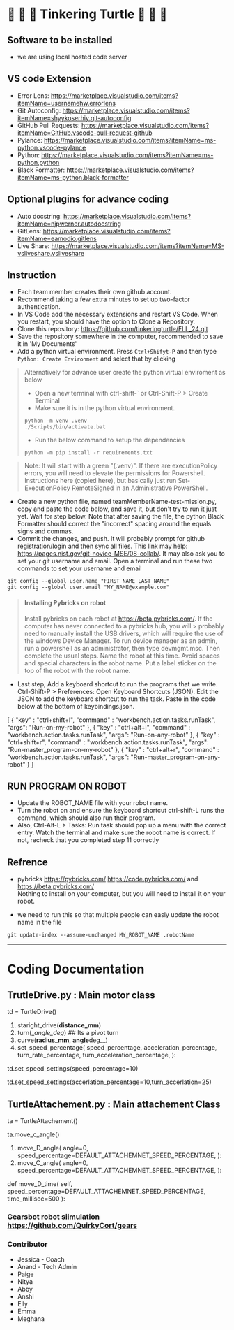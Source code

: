 # :turtle: :turtle: :turtle: Tinkering Turtle :turtle: :turtle: :turtle:

## Software to be installed

- we are using local hosted code server

## VS code Extension

- Error Lens: https://marketplace.visualstudio.com/items?itemName=usernamehw.errorlens
- Git Autoconfig: https://marketplace.visualstudio.com/items?itemName=shyykoserhiy.git-autoconfig
- GitHub Pull Requests: https://marketplace.visualstudio.com/items?itemName=GitHub.vscode-pull-request-github
- Pylance: https://marketplace.visualstudio.com/items?itemName=ms-python.vscode-pylance
- Python: https://marketplace.visualstudio.com/items?itemName=ms-python.python
- Black Formatter: https://marketplace.visualstudio.com/items?itemName=ms-python.black-formatter

## Optional plugins for advance coding

- Auto docstring: https://marketplace.visualstudio.com/items?itemName=njpwerner.autodocstring
- GitLens: https://marketplace.visualstudio.com/items?itemName=eamodio.gitlens
- Live Share: https://marketplace.visualstudio.com/items?itemName=MS-vsliveshare.vsliveshare

## Instruction

- Each team member creates their own github account.
- Recommend taking a few extra minutes to set up two-factor authentication.
- In VS Code add the necessary extensions and restart VS Code. When you restart, you should have the option to Clone a Repository.
- Clone this repository:
  https://github.com/tinkeringturtle/FLL_24.git
- Save the repository somewhere in the computer, recommended to save it in 'My Documents'
- Add a python virtual environment. Press `Ctrl+Shifyt-P` and then type `Python: Create Environment` and select that by clicking

> Alternatively for advance user create the python virtual enviroment as below
>
> - Open a new terminal with ctrl-shift-` or Ctrl-Shift-P > Create Terminal
> - Make sure it is in the python virtual environment.
>
> ```
> python -m venv .venv
> ./Scripts/bin/activate.bat
> ```
>
> - Run the below command to setup the dependencies
>
> ```
> python -m pip install -r requirements.txt
> ```

> Note: It will start with a green "(.venv)". If there are executionPolicy errors, you will need to elevate the permissions for
> Powershell. Instructions here (copied here), but basically just run Set-ExecutionPolicy RemoteSigned in an Administrative PowerShell.

- Create a new python file, named teamMemberName-test-mission.py, copy and paste the code below, and save it, but don't try to run it just yet. Wait for step below. Note that after saving the file, the python Black Formatter should correct the "incorrect" spacing around the equals signs and commas.
- Commit the changes, and push. It will probably prompt for github registration/login and then sync all files. This link may help: https://pages.nist.gov/git-novice-MSE/08-collab/. It may also ask you to set your git username and email. Open a terminal and run these two commands to set your username and email

```
git config --global user.name "FIRST_NAME LAST_NAME"
git config --global user.email "MY_NAME@example.com"
```

> #### Installing Pybricks on robot
>
> Install pybricks on each robot at https://beta.pybricks.com/. If the computer has never connected to a pybricks hub, you will > probably need to manually install the USB drivers, which will require the use of the windows Device Manager. To run device manager as an admin, run a powershell as an administrator, then type devmgmt.msc. Then complete the usual steps. Name the robot at this time. Avoid spaces and special characters in the robot name. Put a label sticker on the top of the robot with the robot name.

- Last step, Add a keyboard shortcut to run the programs that we write. Ctrl-Shift-P > Preferences: Open Keyboard Shortcuts (JSON). Edit the JSON to add the keyboard shortcut to run the task. Paste in the code below at the bottom of keybindings.json.

[
{
"key" : "ctrl+shift+l",
"command" : "workbench.action.tasks.runTask",
"args": "Run-on-my-robot"
},
{
"key" : "ctrl+alt+l",
"command" : "workbench.action.tasks.runTask",
"args": "Run-on-any-robot"
},
{
"key" : "ctrl+shift+r",
"command" : "workbench.action.tasks.runTask",
"args": "Run-master_program-on-my-robot"
},
{
"key" : "ctrl+alt+r",
"command" : "workbench.action.tasks.runTask",
"args": "Run-master_program-on-any-robot"
}
]

## RUN PROGRAM ON ROBOT

- Update the ROBOT_NAME file with your robot name.
- Turn the robot on and ensure the keyboard shortcut ctrl-shift-L runs the command, which should also run their program.
- Also, Ctrl-Alt-L > Tasks: Run task should pop up a menu with the correct entry. Watch the terminal and make sure the robot name is correct. If not, recheck that you completed step 11 correctly

## Refrence

- pybricks https://pybricks.com/ https://code.pybricks.com/ and https://beta.pybricks.com/  
  Nothing to install on your computer, but you will need to install it on your robot.

- we need to run this so that multiple people can easly update the robot name in the file

```
git update-index --assume-unchanged MY_ROBOT_NAME .robotName
```

---

# Coding Documentation

## TrutleDrive.py : Main motor class

td = TurtleDrive()

1. staright_drive(**distance_mm**)
2. turn(\__angle_deg_) ## Its a pivot turn
3. curve(**radius_mm**, **angle**deg\_\_)
4. set_speed_percentage(
   speed_percentage,
   acceleration_percentage,
   turn_rate_percentage,
   turn_acceleration_percentage,
   ):

td.set_speed_settings(speed_percentage=10)

td.set_speed_settings(accerlation_percentage=10,turn_accerlation=25)

## TurtleAttachement.py : Main attachement Class

ta = TurtleAttachement()

ta.move_c_angle()

1. move_D_angle(
   angle=0,
   speed_percentage=DEFAULT_ATTACHEMNET_SPEED_PERCENTAGE,
   ):
2. move_C_angle(
   angle=0,
   speed_percentage=DEFAULT_ATTACHEMNET_SPEED_PERCENTAGE,
   ):

def move_D_time(
self, speed_percentage=DEFAULT_ATTACHEMNET_SPEED_PERCENTAGE, time_millisec=500
):

### Gearsbot robot siimulation https://github.com/QuirkyCort/gears

### Contributor

- Jessica - Coach
- Anand - Tech Admin
- Paige
- Nitya
- Abby
- Anshi
- Elly
- Emma
- Meghana

#